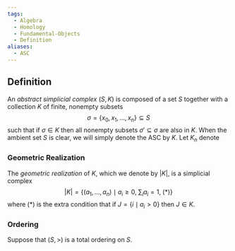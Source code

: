 ```yaml
---
tags:
  - Algebra
  - Homology
  - Fundamental-Objects
  - Definition
aliases:
  - ASC
---
```

## Definition

An *abstract simplicial complex* $(S, K)$ is composed of a set $S$ together with a collection $K$ of finite, nonempty subsets 
$$
\sigma = \left\{ x_{0}, x_{1}, \dots, x_{n} \right\} \subseteq S
$$
such that if $\sigma \in K$ then all nonempty subsets $\sigma' \subseteq \sigma$ are also in $K$. When the ambient set $S$ is clear, we will simply denote the ASC by $K$. Let $K_{n}$ denote 

### Geometric Realization

The *geometric realization* of $K$, which we denote by $|K|$, is a simplicial complex 
$$
|K| = \left\{ (a_{1},\dots,a_{n}) \; \mid \; a_{i} \geq 0 ,\; \sum_{i}a_{i} = 1, \; (*) \right\}
$$
where $(*)$ is the extra condition that if $J = \left\{ i \; \mid \; a_{i} > 0 \right\}$ then $J \in K$.

### Ordering

Suppose that $(S, >)$ is a total ordering on $S$. 